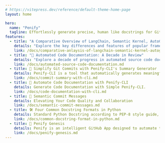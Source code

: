 ```yaml
---
# https://vitepress.dev/reference/default-theme-home-page
layout: home

hero:
  name: "Penify"
  tagline: Effortlessly generate precise, human like docstrings for GitHub repos with Penify    
features:
  - title: "A Comparative Overview of LangChain, Semantic Kernel, AutoGen"
    details: "Explore the key differences and features of popular frameworks for developing applications with Large Language Models (LLMs). Learn how LangChain, Semantic Kernel, AutoGen, and OpenAI's Assistant API are shaping the future of AI-powered software development."
    link: /docs/comparative-anlaysis-of-langchain-semantic-kernel-autogen.md
  - title: "📄 Automated Code Documentation: A Decade in Review"
    details: "Explore a decade of progress in automated source code documentation. Learn how AI and deep learning are revolutionizing the way developers write and maintain code."
    link: /docs/automated-source-code-documentation.md
  - title: 📝 Simplify Git Commits with Penify-CLI's Summary Generator
    details: Penify-CLI is a tool that automatically generates meaningful commit messages.
    link: /docs/commit-summary-with-cli.md
  - title: 📄 Automate Code Documentation with Penify-CLI
    details: Generate Code Documentation with Simple Penify-CLI.
    link: /docs/code-documentation-with-cli.md
  - title: 📝 Semantic Commit Messages
    details: Elevating Your Code Quality and Collaboration
    link: /docs/semantic-commit-messages.md
  - title: 🛠️ Four Common Docstring Formats in Python
    details: Standard Python Docstring according to PEP-8 style guide, including Google, Epytext, rEST, Numpy.
    link: /docs/common-docstring-format-in-python.md
  - title: 🚀 Penify Genesis
    details: Penify is an intelligent GitHub App designed to automate the process of generating and updating documentation for GitHub projects.
    link: /docs/penify-genesis.md
---
```


